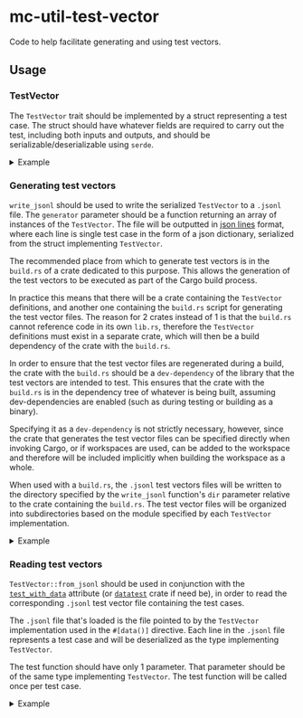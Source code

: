 mc-util-test-vector
===========

Code to help facilitate generating and using test vectors.

## Usage

### TestVector

The `TestVector` trait should be implemented by a struct representing a test case. The struct should have whatever fields are required to carry out the test, including both inputs and outputs, and should be serializable/deserializable using `serde`.

<details><summary>Example</summary>

```Rust
#[derive(Debug, Serialize, Deserialize)]
pub struct AcctPrivKeysFromRootEntropy {
    pub root_entropy: [u8; 32],
    pub view_private_key: [u8; 32],
    pub spend_private_key: [u8; 32],
}

impl TestVector for AcctPrivKeysFromRootEntropy {
    const FILE_NAME: &'static str = "acct_priv_keys_from_root_entropy";
    const MODULE_SUBDIR: &'static str = "identity";
}
```

In this example, a single instance of `AcctPrivKeysFromRootEntropy` represents a single test case. For this test, the `root_entropy` field will be used as input to create an `AccountKey` and `AcctPrivKeysFromRootEntropy`'s `view_private_key` and `spend_private_key` fields will be the expected values for the test case, which in this particular test will be compared against the corresponding fields of `AccountKey`.

</details>

### Generating test vectors

`write_jsonl` should be used to write the serialized `TestVector` to a `.jsonl` file. The `generator` parameter should be a function returning an array of instances of the `TestVector`. The file will be outputted in [json lines] format, where each line is single test case in the form of a json dictionary, serialized from the struct implementing `TestVector`.

The recommended place from which to generate test vectors is in the `build.rs` of a crate dedicated to this purpose. This allows the generation of the test vectors to be executed as part of the Cargo build process.

In practice this means that there will be a crate containing the `TestVector` definitions, and another one containing the `build.rs` script for generating the test vector files. The reason for 2 crates instead of 1 is that the `build.rs` cannot reference code in its own `lib.rs`, therefore the `TestVector` definitions must exist in a separate crate, which will then be a build dependency of the crate with the `build.rs`.

In order to ensure that the test vector files are regenerated during a build, the crate with the `build.rs` should be a `dev-dependency` of the library that the test vectors are intended to test. This ensures that the crate with the `build.rs` is in the dependency tree of whatever is being built, assuming dev-dependencies are enabled (such as during testing or building as a binary).

Specifying it as a `dev-dependency` is not strictly necessary, however, since the crate that generates the test vector files can be specified directly when invoking Cargo, or if workspaces are used, can be added to the workspace and therefore will be included implicitly when building the workspace as a whole.

When used with a `build.rs`, the `.jsonl` test vectors files will be written to the directory specified by the `write_jsonl` function's `dir` parameter relative to the crate containing the `build.rs`. The test vector files will be organized into subdirectories based on the module specified by each `TestVector` implementation.

[json lines]: http://jsonlines.org/

<details><summary>Example</summary>

```Rust
// build.rs

fn main() {
    write_jsonl("../vectors", || {
        (0..10)
            .map(|n| {
                let root_entropy = [n; 32];
                let account_key = AccountKey::from(&RootIdentity::from(&root_entropy));
                AcctPrivKeysFromRootEntropy {
                    root_entropy,
                    view_private_key: account_key.view_private_key().to_bytes(),
                    spend_private_key: account_key.spend_private_key().to_bytes(),
                }
            })
            .collect::<Vec<_>>()
    })
    .expect("Unable to write test vectors");
}
```

A single instance of `AcctPrivKeysFromRootEntropy` represents a single test case. For the corresponding test, the `root_entropy` field will be used as input to create an `AccountKey` and `AcctPrivKeysFromRootEntropy`'s `view_private_key` and `spend_private_key` fields will be the expected values for the test case, which in this particular test will be compared against the corresponding fields of `AccountKey`.

A list of 10 test cases are generated, with the index being used as the repeating value in the `root_entropy` array.

The test vector files will be located in the `../vectors` folder relative the crate containing this `build.rs`.

</details>

### Reading test vectors

`TestVector::from_jsonl` should be used in conjunction with the [`test_with_data`] attribute (or [`datatest`] crate if need be), in order to read the corresponding `.jsonl` test vector file containing the test cases.

The `.jsonl` file that's loaded is the file pointed to by the `TestVector` implementation used in the `#[data()]` directive. Each line in the `.jsonl` file represents a test case and will be deserialized as the type implementing `TestVector`.

The test function should have only 1 parameter. That parameter should be of the same type implementing `TestVector`. The test function will be called once per test case.

[`test_with_data`]: ../util/test-with-data
[`datatest`]: https://github.com/commure/datatest

<details><summary>Example</summary>

```Rust
use mc_test_vectors_account_keys::AcctPrivKeysFromRootEntropy;
use mc_util_test_vector::TestVector;
use mc_util_test_with_data::test_with_data;

#[test]
#[test_with_data(AcctPrivKeysFromRootEntropy::from_jsonl("../test-vectors/vectors"))]
fn acct_priv_keys_from_root_entropy(case: AcctPrivKeysFromRootEntropy) {
    let account_key = AccountKey::from(&RootIdentity::from(&case.root_entropy));
    assert_eq!(
        account_key.view_private_key().to_bytes(),
        case.view_private_key
    );
    assert_eq!(
        account_key.spend_private_key().to_bytes(),
        case.spend_private_key
    );
}
```

In this example, `"../test-vectors/vectors"` is the location of the test vectors folder relative to the crate containing the test.

This test will be run multiple times, once for each line in the corresponding `.jsonl` test vector file.

Note: the `#[test]` line is not strictly necessary, but serves to ensure that IDEs will correctly parse the existence of a test.

</details>
